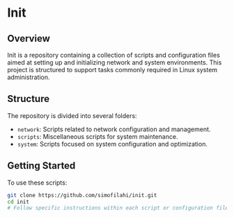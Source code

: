 # Init

## Overview

Init is a repository containing a collection of scripts and configuration files aimed at setting up and initializing network and system environments. This project is structured to support tasks commonly required in Linux system administration.

## Structure

The repository is divided into several folders:
- `network`: Scripts related to network configuration and management.
- `scripts`: Miscellaneous scripts for system maintenance.
- `system`: Scripts focused on system configuration and optimization.

## Getting Started

To use these scripts:

```bash
git clone https://github.com/simofilahi/init.git
cd init
# Follow specific instructions within each script or configuration file
